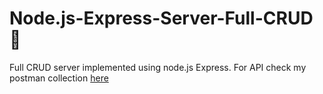 # Node.js-Express-Server-Full-CRUD 🥷
Full CRUD server implemented using node.js Express.
For API check my postman collection [here](https://documenter.getpostman.com/view/12397700/TVmHDz4f)
